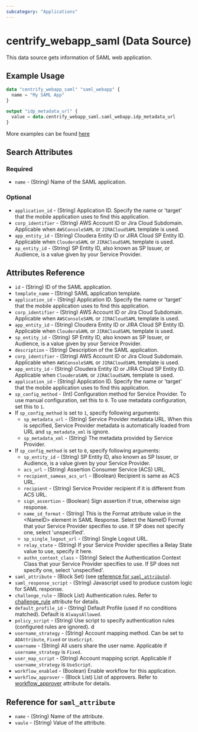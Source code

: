 ```yaml
---
subcategory: "Applications"
---
```


# centrify_webapp_saml (Data Source)

This data source gets information of SAML web application.

## Example Usage

```terraform
data "centrify_webapp_saml" "saml_webapp" {
  name = "My SAML App"
}

output "idp_metadata_url" {
  value = data.centrify_webapp_saml.saml_webapp.idp_metadata_url
}
```

More examples can be found [here](https://github.com/marcozj/terraform-provider-centrify/tree/main/examples/centrify_webapp_saml)

## Search Attributes

### Required

- `name` - (String) Name of the SAML application.

### Optional

- `application_id` - (String) Application ID. Specify the name or 'target' that the mobile application uses to find this application.
- `corp_identifier` - (String) AWS Account ID or Jira Cloud Subdomain. Applicable when `AWSConsoleSAML` or `JIRACloudSAML` template is used.
- `app_entity_id` - (String) Cloudera Entity ID or JIRA Cloud SP Entity ID. Applicable when `ClouderaSAML` or `JIRACloudSAML` template is used.
- `sp_entity_id` - (String) SP Entity ID, also known as SP Issuer, or Audience, is a value given by your Service Provider.

## Attributes Reference

- `id` - (String) ID of the SAML application.
- `template_name` - (String) SAML application template.
- `application_id` - (String) Application ID. Specify the name or 'target' that the mobile application uses to find this application.
- `corp_identifier` - (String) AWS Account ID or Jira Cloud Subdomain. Applicable when `AWSConsoleSAML` or `JIRACloudSAML` template is used.
- `app_entity_id` - (String) Cloudera Entity ID or JIRA Cloud SP Entity ID. Applicable when `ClouderaSAML` or `JIRACloudSAML` template is used.
- `sp_entity_id` - (String) SP Entity ID, also known as SP Issuer, or Audience, is a value given by your Service Provider.
- `description` - (String) Description of the SAML application.
- `corp_identifier` - (String) AWS Account ID or Jira Cloud Subdomain. Applicable when `AWSConsoleSAML` or `JIRACloudSAML` template is used.
- `app_entity_id` - (String) Cloudera Entity ID or JIRA Cloud SP Entity ID. Applicable when `ClouderaSAML` or `JIRACloudSAML` template is used.
- `application_id` - (String) Application ID. Specify the name or 'target' that the mobile application uses to find this application.
- `sp_config_method` - (Int) Configuration method for Service Provider. To use manual configuration, set this to `0`. To use metadata configuration, set this to `1`.
- If `sp_config_method` is set to `1`, specify following arguments:
  - `sp_metadata_url` - (String) Service Provider metadata URL. When this is sepcified, Service Provider metadata is automatically loaded from URL and `sp_metadata_xml` is ignore.
  - `sp_metadata_xml` - (String) The metadata provided by Service Provider.
- If `sp_config_method` is set to `0`, specify following arguments:
  - `sp_entity_id` - (String) SP Entity ID, also known as SP Issuer, or Audience, is a value given by your Service Provider.
  - `acs_url` - (String) Assertion Consumer Service (ACS) URL.
  - `recipient_sameas_acs_url` - (Boolean) Recipient is same as ACS URL.
  - `recipient` - (String) Service Provider recipient if it is different from ACS URL.
  - `sign_assertion` - (Boolean) Sign assertion if true, otherwise sign response.
  - `name_id_format` - (String) This is the Format attribute value in the \<NameID\> element in SAML Response. Select the NameID Format that your Service Provider specifies to use. If SP does not specify one, select 'unspecified'.
  - `sp_single_logout_url` - (String) Single Logout URL.
  - `relay_state` - (String) If your Service Provider specifies a Relay State value to use, specify it here.
  - `authn_context_class` - (String) Select the Authentication Context Class that your Service Provider specifies to use. If SP does not specify one, select 'unspecified'.
- `saml_attribute` - (Block Set) (see [reference for `saml_attribute`](#reference-for-saml_attribute)).
- `saml_response_script` - (String) Javascript used to produce custom logic for SAML response.
- `challenge_rule` - (Block List) Authentication rules. Refer to [challenge_rule](./attribute_challengerule.md) attribute for details.
- `default_profile_id` - (String) Default Profile (used if no conditions matched). Default is `AlwaysAllowed`.
- `policy_script` - (String) Use script to specify authentication rules (configured rules are ignored). d
- `username_strategy` - (String) Account mapping method. Can be set to `ADAttribute`, `Fixed` or `UseScript`.
- `username` - (String) All users share the user name. Applicable if `username_strategy` is `Fixed`.
- `user_map_script` - (String) Account mapping script. Applicable if `username_strategy` is `UseScript`.
- `workflow_enabled` - (Boolean) Enable workflow for this application.
- `workflow_approver` - (Block List) List of approvers. Refer to [workflow_approver](./attribute_workflow_approver.md) attribute for details.

## Reference for `saml_attribute`

- `name` - (String) Name of the attribute.
- `vaule` - (String) Value of the attribute.
